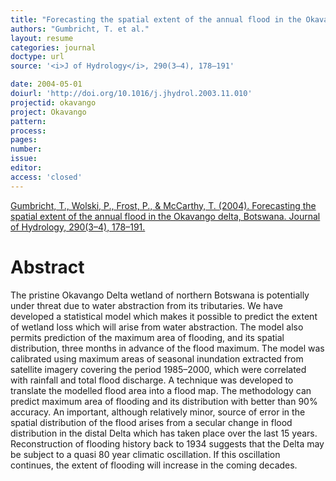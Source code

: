 ```yaml
---
title: "Forecasting the spatial extent of the annual flood in the Okavango delta, Botswana."
authors: "Gumbricht, T. et al."
layout: resume
categories: journal
doctype: url
source: '<i>J of Hydrology</i>, 290(3–4), 178–191'

date: 2004-05-01
doiurl: 'http://doi.org/10.1016/j.jhydrol.2003.11.010'
projectid: okavango
project: Okavango
pattern:
process:
pages:
number:
issue:
editor:
access: 'closed'
---
```


[Gumbricht, T., Wolski, P., Frost, P., & McCarthy, T. (2004). Forecasting the spatial extent of the annual flood in the Okavango delta, Botswana. Journal of Hydrology, 290(3–4), 178–191.](http://doi.org/10.1016/j.jhydrol.2003.11.010)

<h1 class='foot-description'>Abstract</h1>

The pristine Okavango Delta wetland of northern Botswana is potentially under threat due to water abstraction from its tributaries. We have developed a statistical model which makes it possible to predict the extent of wetland loss which will arise from water abstraction. The model also permits prediction of the maximum area of flooding, and its spatial distribution, three months in advance of the flood maximum. The model was calibrated using maximum areas of seasonal inundation extracted from satellite imagery covering the period 1985–2000, which were correlated with rainfall and total flood discharge. A technique was developed to translate the modelled flood area into a flood map. The methodology can predict maximum area of flooding and its distribution with better than 90% accuracy. An important, although relatively minor, source of error in the spatial distribution of the flood arises from a secular change in flood distribution in the distal Delta which has taken place over the last 15 years. Reconstruction of flooding history back to 1934 suggests that the Delta may be subject to a quasi 80 year climatic oscillation. If this oscillation continues, the extent of flooding will increase in the coming decades.
